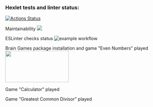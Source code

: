 ### Hexlet tests and linter status:
[![Actions Status](https://github.com/inadadurov/frontend-project-lvl1/workflows/hexlet-check/badge.svg)](https://github.com/inadadurov/frontend-project-lvl1/actions)

Maintainability
<a href="https://codeclimate.com/github/codeclimate/codeclimate/maintainability"><img src="https://api.codeclimate.com/v1/badges/a99a88d28ad37a79dbf6/maintainability" /></a>

ESLinter checks status
![example workflow](https://github.com/inadadurov/frontend-project-lvl1/actions/workflows/onPushESLinter-check.yml/badge.svg)

Brain Games package installation and game "Even Numbers" played
<a href="https://asciinema.org/a/881vMaAUzL94KLCfJMZyGar99" target="_blank"><img src="https://asciinema.org/a/881vMaAUzL94KLCfJMZyGar99.svg" width="200" height="100"/> </a>

Game "Calculator" played
<script id="asciicast-vj5mQNKGYyTvDmmK2bOwxu4rK" src="https://asciinema.org/a/vj5mQNKGYyTvDmmK2bOwxu4rK.js" async></script>

Game "Greatest Common Divisor" played
<script id="asciicast-R70U82C8Fbzgp9XfvtBxeLXXx" src="https://asciinema.org/a/R70U82C8Fbzgp9XfvtBxeLXXx.js" async></script>